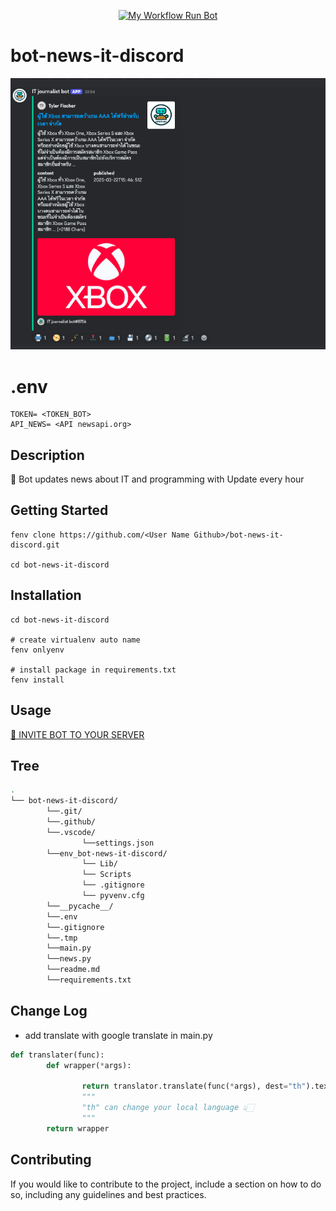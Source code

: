 <div align="center">

[![My Workflow Run Bot](https://github.com/watchakorn-18k/bot-news-it-discord/actions/workflows/run_bot.yml/badge.svg)](https://github.com/watchakorn-18k/bot-news-it-discord/actions/workflows/run_bot.yml)

</div>

# bot-news-it-discord

<p align="center">
<img src="screenshot/image_1.png">
</p>

# .env

```.env
TOKEN= <TOKEN_BOT>
API_NEWS= <API newsapi.org>
```

## Description

📑 Bot updates news about IT and programming with Update every hour

## Getting Started

```
fenv clone https://github.com/<User Name Github>/bot-news-it-discord.git

cd bot-news-it-discord

```

## Installation

```
cd bot-news-it-discord

# create virtualenv auto name
fenv onlyenv

# install package in requirements.txt
fenv install

```

## Usage

[📑 INVITE BOT TO YOUR SERVER](https://discord.com/api/oauth2/authorize?client_id=1100078503946358915&permissions=2199023987904&scope=bot)

## Tree

<!--- Start Tree --->

```bash
.
└── bot-news-it-discord/
        └──.git/
        └──.github/
        └──.vscode/
                └──settings.json
        └──env_bot-news-it-discord/
                └── Lib/
                └── Scripts
                └── .gitignore
                └── pyvenv.cfg
        └──__pycache__/
        └──.env
        └──.gitignore
        └──.tmp
        └──main.py
        └──news.py
        └──readme.md
        └──requirements.txt

```

<!--- End Tree --->

## Change Log

- add translate with google translate in main.py

```py
def translater(func):
        def wrapper(*args):

                return translator.translate(func(*args), dest="th").text
                """
                "th" can change your local language 👆🏻
                """
        return wrapper

```

## Contributing

If you would like to contribute to the project, include a section on how to do so, including any guidelines and best practices.